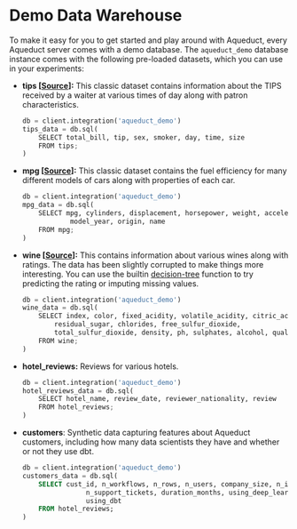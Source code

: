 # Demo Data Warehouse

To make it easy for you to get started and play around with Aqueduct, every Aqueduct server comes with a demo database. The `aqueduct_demo` database instance comes with the following pre-loaded datasets, which you can use in your experiments:

*   **tips \[**[**Source**](https://github.com/mwaskom/seaborn-data/blob/master/tips.csv)**]:** This classic dataset contains information about the TIPS received by a waiter at various times of day along with patron characteristics.

    ```python
    db = client.integration('aqueduct_demo')
    tips_data = db.sql(
        SELECT total_bill, tip, sex, smoker, day, time, size
        FROM tips;
    )
    ```
*   **mpg \[**[**Source**](https://github.com/mwaskom/seaborn-data/blob/master/mpg.csv)**]:** This classic dataset contains the fuel efficiency for many different models of cars along with properties of each car.

    ```python
    db = client.integration('aqueduct_demo')
    mpg_data = db.sql(
        SELECT mpg, cylinders, displacement, horsepower, weight, acceleration
                model_year, origin, name
        FROM mpg;
    )
    ```
*   **wine \[**[**Source**](https://archive.ics.uci.edu/ml/datasets/wine+quality)**]:** This contains information about various wines along with ratings. The data has been slightly corrupted to make things more interesting. You can use the builtin  [decision-tree](https://www.notion.so/Decision-Tree-61dc9f001c494452923af4ff58a8ba55) function to try predicting the rating or imputing missing values.

    ```python
    db = client.integration('aqueduct_demo')
    wine_data = db.sql(
        SELECT index, color, fixed_acidity, volatile_acidity, citric_acid, 
            residual_sugar, chlorides, free_sulfur_dioxide, 
            total_sulfur_dioxide, density, ph, sulphates, alcohol, quality 
        FROM wine;
    )
    ```
*   **hotel\_reviews:** Reviews for various hotels.

    ```python
    db = client.integration('aqueduct_demo')
    hotel_reviews_data = db.sql(
        SELECT hotel_name, review_date, reviewer_nationality, review
        FROM hotel_reviews;
    )
    ```
*   **customers**: Synthetic data capturing features about Aqueduct customers, including how many data scientists they have and whether or not they use dbt.

    ```sql
    db = client.integration('aqueduct_demo')
    customers_data = db.sql(
        SELECT cust_id, n_workflows, n_rows, n_users, company_size, n_integrations, 
                    n_support_tickets, duration_months, using_deep_learning, n_data_eng,
                    using_dbt
        FROM hotel_reviews;
    )
    ```
